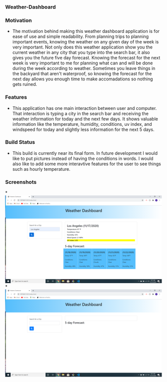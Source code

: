 ### Weather-Dashboard

### Motivation

* The motivation behind making this weather dashboard application is for ease of use and simple readability. From planning trips to planning important events, knowing the weather on any given day of the week is very important. Not only does this weather application show you the current weather in any city that you type into the search bar, it also gives you the future five day forecast. Knowing the forecast for the next week is very important to me for planning what can and will be done during the week according to weather. Sometimes you leave things in the backyard that aren't waterproof, so knowing the forecast for the next day allows you enough time to make accomadations so nothing gets ruined.

### Features

* This application has one main interaction between user and computer. That interaction is typing a city in the search bar and receiving the weather information for today and the next few days. It shows valuable information like the temperature, humidity, conditions, uv index, and windspeed for today and slightly less information for the next 5 days. 

### Build Status

* This build is currently near its final form. In future development I would like to put pictures instead of having the conditions in words. I would also like to add some more interavtive features for the user to see things such as hourly temperature.

### Screenshots

*![Home Screen](./assets/images/Picture.png)
*![Weather](./assets/images/Picture2.png)